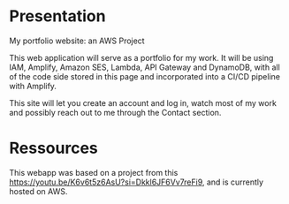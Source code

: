 # Presentation
My portfolio website: an AWS Project

This web application will serve as a portfolio for my work. It will be using IAM, Amplify, Amazon SES, Lambda, API Gateway and DynamoDB, with all of the code side stored in this page and incorporated into a CI/CD pipeline with Amplify.

This site will let you create an account and log in, watch most of my work and possibly reach out to me through the Contact section.

# Ressources

This webapp was based on a project from this https://youtu.be/K6v6t5z6AsU?si=Dkkl6JF6Vv7reFi9, and is currently hosted on AWS.